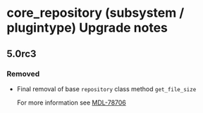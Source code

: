 # core_repository (subsystem / plugintype) Upgrade notes

## 5.0rc3

### Removed

- Final removal of base `repository` class method `get_file_size`

  For more information see [MDL-78706](https://tracker.moodle.org/browse/MDL-78706)
